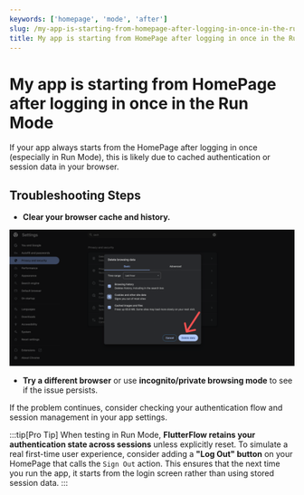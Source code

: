 ```yaml
---
keywords: ['homepage', 'mode', 'after']
slug: /my-app-is-starting-from-homepage-after-logging-in-once-in-the-run-mode
title: My app is starting from HomePage after logging in once in the Run Mode
---
```

# My app is starting from HomePage after logging in once in the Run Mode

If your app always starts from the HomePage after logging in once (especially in Run Mode), this is likely due to cached authentication or session data in your browser.

## Troubleshooting Steps

- **Clear your browser cache and history.**

![](../../assets/20250430121300291232.png)

- **Try a different browser** or use **incognito/private browsing mode** to see if the issue persists.

If the problem continues, consider checking your authentication flow and session management in your app settings.

:::tip[Pro Tip]
When testing in Run Mode, **FlutterFlow retains your authentication state across sessions** unless explicitly reset. To simulate a real first-time user experience, consider adding a **"Log Out" button** on your HomePage that calls the `Sign Out` action. This ensures that the next time you run the app, it starts from the login screen rather than using stored session data.
:::



